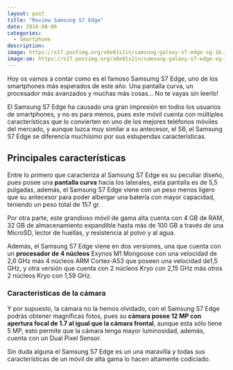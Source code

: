 ```yaml
---
layout: post
title: "Review Samsung S7 Edge"
date: 2016-08-06
categories:
  - Smartphone
description: 
image: https://s17.postimg.org/x8e81s2in/samsung-galaxy-s7-edge-sg-16.jpg
image-sm: https://s17.postimg.org/x8e81s2in/samsung-galaxy-s7-edge-sg-16.jpg
---
```

Hoy os vamos a contar como es el famoso Samsumg S7 Edge, uno de los smartphones más esperados de este año. Una pantalla curva, un procesador más avanzados y muchas más cosas... No te vayas sin leerlo!
<p>El Samsung S7 Edge ha causado una gran impresión en todos los usuarios de smartphones, y no es para menos, pues este móvil cuenta con múltiples características que lo convierten en uno de los mejores teléfonos móviles del mercado, y aunque luzca muy similar a su antecesor, el S6, el Samsung S7 Edge se diferencia muchísimo por sus estupendas características.</p>
<h2>Principales características</h2>
<p>Entre lo primero que caracteriza al Samsung S7 Edge es su peculiar diseño, pues posee una <strong>pantalla curva</strong> hacia los laterales, esta pantalla es de 5,5 pulgadas, además, el Samsung S7 Edge viene con un peso menos ligero que su antecesor para poder albergar una batería con mayor capacidad, teniendo un peso total de 157 gr.</p>

<p>Por otra parte, este grandioso móvil de gama alta cuenta con 4 GB de RAM, 32 GB de almacenamiento expandible hasta más de 100 GB a través de una MicroSD, lector de huellas, y resistencia al polvo y al agua.</p>

<p>Además, el Samsung S7 Edge viene en dos versiones, una que cuenta con un <strong>procesador de 4 núcleos</strong> Exynos M1 Mongoose con una velocidad de 2,6 GHz más 4 núcleos ARM Cortex-A53 que poseen una velocidad de1,5 GHz, y otra versión que cuenta con 2 núcleos Kryo con 2,15 GHz más otros 2 núcleos Kryo con 1,59 GHz. </p>
<h3>Características de la cámara</h3>
<p>Y por supuesto, la cámara no la hemos olvidado, con el Samsung S7 Edge podrás obtener magníficas fotos, pues su <strong>cámara posee 12 MP con apertura focal de 1.7 al igual que la cámara frontal</strong>, aunque esta sólo tiene 5 MP, esto permite que la cámara tenga mayor luminosidad, además, cuenta con un Dual Pixel Sensor.</p>
Sin duda alguna el Samsung S7 Edge es un una maravilla y todas sus características de un móvil de alta gama lo hacen altamente codiciado.
